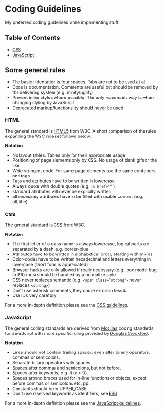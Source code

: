 # Coding Guidelines

My preferred coding guidelines while implementing stuff.

## Table of Contents

 - [CSS](css/)
 - [JavaScript](javascript/)

## Some general rules

* The basic indentation is four spaces. Tabs are not to be used at all.
* Code is documentation. Comments are useful but should be removed by the delivering system (e.g. minify/uglify)
* Prevent inline styles where possible. The only reasonable way is when changing styling by JavaScript
* Deprecated markup/functionality should never be used

### HTML

The general standard is [HTML5](http://www.w3.org/TR/html5/) from W3C. A short comparison of the rules expanding the W3C rule set follows below.

**Notation**

 * No layout tables. Tables only for their appropriate usage
 * Positioning of page elements only by CSS. No usage of blank gifs or the like
 * Write stringent code. For same page elements use the same containers and tags
 * Tags and attributes have to be written in lowercase
 * Always quote with double quotes (e.g. `<a href=””` )
 * standard attributes will never be explicitly written
 * all necessary attributes have to be filled with usable content (e.g. alt/title)

### CSS

The general standard is [CSS](http://www.w3.org/TR/CSS2/syndata.html) from W3C.

**Notation**

 * The first letter of a class name is always lowercase, logical parts are separated by a dash, e.g. border-blue
 * Attributes have to be written in alphabetical order, starting with mixins
 * Color-codes have to be written hexadecimal and letters everything in lowercase (short form is appreciated)
 * Browser hacks are only allowed if really necessary  (e.g.. box model bug in IE6) most should be handled by a normalize style
 * CSS never replaces semantic (e.g. `<span class=”strong”>` never replaces `<strong>`)
 * Don’t use asterisk comments, they cause errors in less4J
 * Use IDs very carefully

For a more in-depth definition please see the [CSS guidelines](css/).


### JavaScript

The general coding standards are derived from [Mozillas](https://developer.mozilla.org/en-US/docs/Web/JavaScript) coding standards for JavaScript with more specific ruling provided by [Douglas Crockford](http://javascript.crockford.com/code.html).

**Notation**

 * Lines should not contain trailing spaces, even after binary operators, commas or semicolons.
 * Separate binary operators with spaces.
 * Spaces after commas and semicolons, but not before.
 * Spaces after keywords, e.g. if (x > 0).
 * Spaces around braces used for in-line functions or objects, except before commas or semicolons etc. pp.
 * Constants should be in UPPER_CASE
 * Don't use reserved keywords as identifiers, see [ES6](https://developer.mozilla.org/de/docs/Web/JavaScript/Reference/Lexical_grammar#Reserved_keywords_as_of_ECMAScript_6)

For a more in-depth definition please see the [JavaScript guidelines](javascript/).
